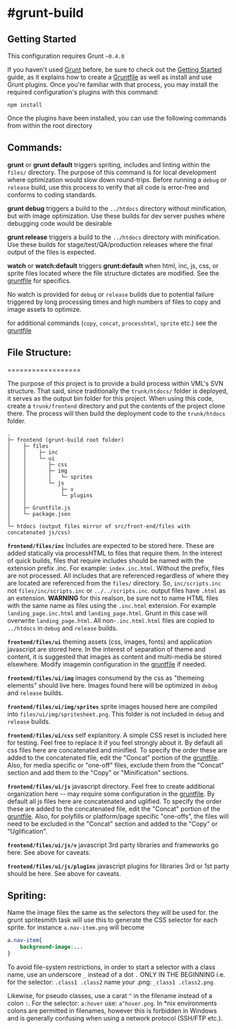 #grunt-build
==============

## Getting Started
This configuration requires Grunt `~0.4.0`

If you haven't used [Grunt](http://gruntjs.com/) before, be sure to check out the [Getting Started](http://gruntjs.com/getting-started) guide, as it explains how to create a [Gruntfile](http://gruntjs.com/sample-gruntfile) as well as install and use Grunt plugins. Once you're familiar with that process, you may install the required configuration's plugins with this command:

```shell
npm install
```

Once the plugins have been installed, you can use the following commands from within the root directory


## Commands:

__grunt__ or __grunt default__ triggers spriting, includes and linting within the `files/` directory. The purpose of this command is for local development where optimization would slow down round-trips. Before running a `debug` or `release` build, use this process to verify that all code is error-free and conforms to coding standards.

__grunt debug__ triggers a build to the `../htdocs` directory without minification, but with image optimization. Use these builds for dev server pushes where debugging code would be desirable

__grunt release__ triggers a build to the `../htdocs` directory with minification. Use these builds for stage/test/QA/production releases where the final output of the files is expected.

__watch__ or __watch:default__ triggers __grunt:default__ when html, inc, js, css, or sprite files located where the file structure dictates are modified. See the [gruntfile](Gruntfile.js) for specifics.

No watch is provided for `debug` or `release` builds due to potential failure triggered by long processing times and high numbers of files to copy and image assets to optimize.

for additional commands (`copy`, `concat`, `processhtml`, `sprite` etc.) see the [gruntfile](Gruntfile.js)


## File Structure:
==================

The purpose of this project is to provide a build process within VML's SVN structure. That said, since traditionally the `trunk/htdocs/` folder is deployed, it serves as the output bin folder for this project. When using this code, create a `trunk/frontend` directory and put the contents of the project clone there. The process will then build the deployment code to the `trunk/htdocs` folder.

    .
    ├─ frontend (grunt-build root folder)
    │    ├─ files
    │    │    ├─ inc
    │    │    └─ ui
    │    │       ├─ css
    │    │       ├─ img
    │    │       │   └─ sprites
    │    │       └─ js
    │    │           ├─ v
    │    │           └─ plugins
    │    │
    │    ├─ Gruntfile.js
    │    └─ package.json
    │
    └─ htdocs (output files mirror of src/front-end/files with concatenated js/css)


__`frontend/files/inc`__ Includes are expected to be stored here. These are added statically via processHTML to files that require them. In the interest of quick builds, files that require includes should be named with the extension prefix .inc. For example: `index.inc.html`. Without the prefix, files are not processed. All includes that are referenced regardless of where they are located are referenced from the `files/` directory. So, `inc/scripts.inc` not `files/inc/scripts.inc` or `../../scripts.inc`. output files have `.html` as an extension. __WARNING__ for this realson, be sure not to name HTML files with the same name as files using the `.inc.html` extension. For example `landing_page.inc.html` and `landing_page.html`. Grunt in this case will overwrite `landing_page.html`. All non-`.inc.html.html` files are copied to `../htdocs` in `debug` and `release` builds.

__`frontend/files/ui`__ theming assets (css, images, fonts) and application javascript are stored here. In the interest of separation of theme and content, it is suggested that images as content and multi-media be stored elsewhere. Modify imagemin configuration in the [gruntfile](Gruntfile.js) if needed.

__`frontend/files/ui/img`__ images consumend by the css as "themeing elements" should live here. Images found here will be optimized in `debug` and `release` builds.

__`frontend/files/ui/img/sprites`__ sprite images housed here are compiled into `files/ui/img/spritesheet.png`. This folder is not included in `debug` and `release` builds.

__`frontend/files/ui/css`__ self explanitory. A simple CSS reset is included here for testing. Feel free to replace it if you feel strongly about it. By default all css files here are concatenated and minified. To specify the order these are added to the concatenated file, edit the "Concat" portion of the [gruntfile](Gruntfile.js). Also, for media specific or "one-off" files, exclude them from the "Concat" section and add them to the "Copy" or "Minification" sections.

__`frontend/files/ui/js`__ javascript directory. Feel free to create additional organization here -- may require some configuration in the [gruntfile](Gruntfile.js). By default all js files here are concatenated and uglified. To specify the order these are added to the concatenated file, edit the "Concat" portion of the [gruntfile](Gruntfile.js). Also, for polyfills or platform/page specific "one-offs", the files will need to be excluded in the "Concat" section and added to the "Copy" or "Uglification".

__`frontend/files/ui/js/v`__ javascript 3rd party libraries and frameworks go here. See above for caveats.

__`frontend/files/ui/js/plugins`__ javascript plugins for libraries 3rd or 1st party should be here. See above for caveats.

## Spriting:

Name the image files the same as the selectors they will be used for. the grunt spritesmith task will use this to generate the CSS selector for each sprite. for instance `a.nav-item.png` will become 
```css
a.nav-item{
    background-image:...
}
```
To avoid file-system restrictions, in order to start a selector with a class name, use an underscore `_` instead of a dot `.` ONLY IN THE BEGINNING i.e. for the selector: `.class1 .class2` name your .png: `_class1 .class2.png`.

Likewise, for pseudo classes, use a carat `^` in the filename instead of a colon `:`. For the selector: `a:hover` use: `a^hover.png`. In *nix environments colons are permitted in filenames, however this is forbidden in Windows and is generally confusing when using a network protocol (SSH/FTP etc.).